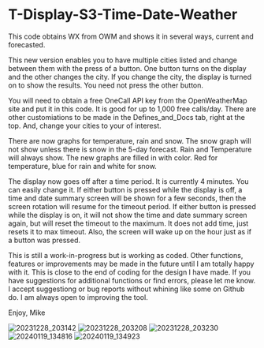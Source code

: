 # T-Display-S3-Time-Date-Weather
This code obtains WX from OWM and shows it in several ways, current and forecasted.

This new version enables you to have multiple cities listed and change between them with the press of a button.  One button turns on the display and the other changes the city.  If you change the city, the display is turned on to show the results.  You need not press the other button.

You will need to obtain a free OneCall API key from the OpenWeatherMap site and put it in this code. It is good for up to 1,000 free calls/day.
There are other customiations to be made in the Defines_and_Docs tab, right at the top.  And, change your cities to your of interest.

There are now graphs for temperature, rain and snow.  The snow graph will not show unless there is snow in the 5-day forecast.  Rain and Temperature will always show.  The new graphs are filled in with color.  Red for temperature, blue for rain and white for snow.

The display now goes off after a time period.  It is currently 4 minutes.  You can easily change it.  If either button is pressed while the display is off, a time and date summary screen will be shown for a few seconds, then the screen rotation will resume for the timeout period.  If either button is pressed while the display is on, it will not show the time and date summary screen again, but will reset the timeout to the maximum.  It does not add time, just resets it to max timeout.  Also, the screen will wake up on the hour just as if a button was pressed.

This is still a work-in-progress but is working as coded.  Other functions, features or improvements may be made in the future until I am totally happy with it.  This is close to the end of coding for the design I have made.  If you have suggestions for additional functions or find errors, please let me know.  I accept suggestiong or bug reports without whining like some on Github do.  I am always open to improving the tool.

Enjoy,
Mike

![20231228_203142](https://github.com/MikeyMoMo/T-Display-S3-Time-Date-Weather/assets/15792417/9e774609-4260-4581-9aba-4e2b9df2b850)
![20231228_203208](https://github.com/MikeyMoMo/T-Display-S3-Time-Date-Weather/assets/15792417/5f68965d-9fed-4ced-b63c-9692e5e907ed)
![20231228_203230](https://github.com/MikeyMoMo/T-Display-S3-Time-Date-Weather/assets/15792417/02f1f5c6-7227-44b5-8542-e022b9423ff3)
![20240119_134816](https://github.com/MikeyMoMo/T-Display-S3-Time-Date-Weather/assets/15792417/e1fbd448-0715-4541-b1f2-31c7ab005a84)
![20240119_134923](https://github.com/MikeyMoMo/T-Display-S3-Time-Date-Weather/assets/15792417/96e77dc7-c631-47de-8ccc-1f575ee9ef93)
